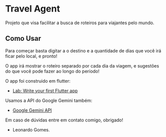# Travel Agent

Projeto que visa facilitar a busca de roteiros para viajantes pelo mundo. 

## Como Usar

Para começar basta digitar a o destino e a quantidade de dias que você irá ficar pelo local, e pronto! 

O app irá mostrar o roteiro separado por cada dia da viagem, e sugestões do que você pode fazer ao longo do período!

O app foi construido em flutter:
- [Lab: Write your first Flutter app](https://docs.flutter.dev/get-started/codelab)

Usamos a API do Google Gemini também:
- [Google Gemini API](https://ai.google.dev/)

Em caso de dúvidas entre em contato comigo, obrigado!
- Leonardo Gomes.
